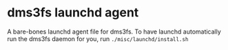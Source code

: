 # dms3fs launchd agent

A bare-bones launchd agent file for dms3fs. To have launchd automatically run the dms3fs daemon for you, run `./misc/launchd/install.sh`
